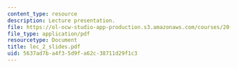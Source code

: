```yaml
---
content_type: resource
description: Lecture presentation.
file: https://ol-ocw-studio-app-production.s3.amazonaws.com/courses/20-410j-molecular-cellular-and-tissue-biomechanics-be-410j-spring-2003/5637ad7ba4f35d9fa62c38711d29f1c3_lec_2_slides.pdf
file_type: application/pdf
resourcetype: Document
title: lec_2_slides.pdf
uid: 5637ad7b-a4f3-5d9f-a62c-38711d29f1c3
---
```

